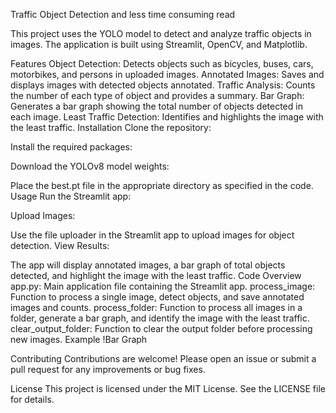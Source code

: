 Traffic Object Detection and less time consuming read

This project uses the YOLO model to detect and analyze traffic objects in images. The application is built using Streamlit, OpenCV, and Matplotlib.

Features
Object Detection: Detects objects such as bicycles, buses, cars, motorbikes, and persons in uploaded images.
Annotated Images: Saves and displays images with detected objects annotated.
Traffic Analysis: Counts the number of each type of object and provides a summary.
Bar Graph: Generates a bar graph showing the total number of objects detected in each image.
Least Traffic Detection: Identifies and highlights the image with the least traffic.
Installation
Clone the repository:


Install the required packages:



Download the YOLOv8 model weights:

Place the best.pt file in the appropriate directory as specified in the code.
Usage
Run the Streamlit app:


Upload Images:

Use the file uploader in the Streamlit app to upload images for object detection.
View Results:

The app will display annotated images, a bar graph of total objects detected, and highlight the image with the least traffic.
Code Overview
app.py: Main application file containing the Streamlit app.
process_image: Function to process a single image, detect objects, and save annotated images and counts.
process_folder: Function to process all images in a folder, generate a bar graph, and identify the image with the least traffic.
clear_output_folder: Function to clear the output folder before processing new images.
Example
!Bar Graph

Contributing
Contributions are welcome! Please open an issue or submit a pull request for any improvements or bug fixes.

License
This project is licensed under the MIT License. See the LICENSE file for details.


